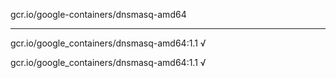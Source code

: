 gcr.io/google-containers/dnsmasq-amd64 

----
gcr.io/google_containers/dnsmasq-amd64:1.1 √

gcr.io/google_containers/dnsmasq-amd64:1.1 √

